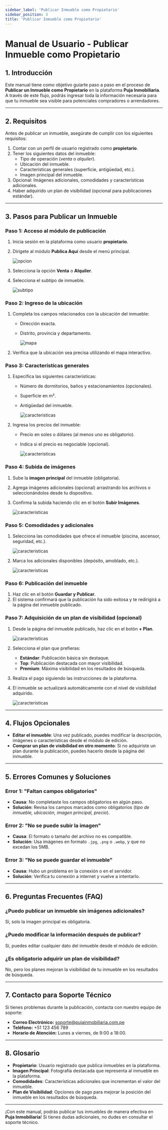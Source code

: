 ```yaml
---
sidebar_label: 'Publicar Inmueble como Propietario'
sidebar_position: 3
title: 'Publicar Inmueble como Propietario'
---
```


# Manual de Usuario - **Publicar Inmueble como Propietario**

## **1. Introducción**
Este manual tiene como objetivo guiarte paso a paso en el proceso de **Publicar un Inmueble como Propietario** en la plataforma **Puja Inmobiliaria**. A través de este flujo, podrás ingresar toda la información necesaria para que tu inmueble sea visible para potenciales compradores o arrendadores.

---

## **2. Requisitos**
Antes de publicar un inmueble, asegúrate de cumplir con los siguientes requisitos:
1. Contar con un perfil de usuario registrado como **propietario**.
2. Tener los siguientes datos del inmueble:
   - Tipo de operación (*venta* o *alquiler*).
   - Ubicación del inmueble.
   - Características generales (superficie, antigüedad, etc.).
   - Imagen principal del inmueble.
3. Opcional: Imágenes adicionales, comodidades y características adicionales.
4. Haber adquirido un plan de visibilidad (opcional para publicaciones estándar).

---

## **3. Pasos para Publicar un Inmueble**

### **Paso 1: Acceso al módulo de publicación**
1. Inicia sesión en la plataforma como usuario **propietario**.
2. Dirígete al módulo **Publica Aquí** desde el menú principal.

   ![opcion](../../static/img/manuales/crear-inmueble-propietario/anuncio_propietario_8.webp)
   
3. Selecciona la opción **Venta** o **Alquiler**.
4. Selecciona el subtipo de inmueble.

   ![subtipo](../../static/img/manuales/crear-inmueble-propietario/anuncio_propietario_9.webp)
   

### **Paso 2: Ingreso de la ubicación**
1. Completa los campos relacionados con la ubicación del inmueble:
   - Dirección exacta.
   - Distrito, provincia y departamento.
   
      ![mapa](../../static/img/manuales/crear-inmueble-propietario/anuncio_propietario_1.webp)
      
2. Verifica que la ubicación sea precisa utilizando el mapa interactivo.

### **Paso 3: Características generales**
1. Especifica las siguientes características:
   - Número de dormitorios, baños y estacionamientos (opcionales).
   - Superficie en m².
   - Antigüedad del inmueble.
   
      ![caracteristicas](../../static/img/manuales/crear-inmueble-propietario/anuncio_propietario_10.webp)
      

2. Ingresa los precios del inmueble:
   - Precio en soles o dólares (al menos uno es obligatorio).
   - Indica si el precio es negociable (opcional).

   
      ![caracteristicas](../../static/img/manuales/crear-inmueble-propietario/anuncio_propietario_11.png)
      

### **Paso 4: Subida de imágenes**
1. Sube la **imagen principal** del inmueble (obligatoria).
2. Agrega imágenes adicionales (opcional) arrastrando los archivos o seleccionándolos desde tu dispositivo.
3. Confirma la subida haciendo clic en el botón **Subir Imágenes**.

   ![caracteristicas](../../static/img/manuales/crear-inmueble-propietario/anuncio_propietario_2.webp)
   

### **Paso 5: Comodidades y adicionales**
1. Selecciona las comodidades que ofrece el inmueble (piscina, ascensor, seguridad, etc.).

   ![caracteristicas](../../static/img/manuales/crear-inmueble-propietario/anuncio_propietario_12.webp)
   
2. Marca los adicionales disponibles (depósito, amoblado, etc.).

   ![caracteristicas](../../static/img/manuales/crear-inmueble-propietario/anuncio_propietario_4.webp)
   

### **Paso 6: Publicación del inmueble**
1. Haz clic en el botón **Guardar y Publicar**.
2. El sistema confirmará que la publicación ha sido exitosa y te redirigirá a la página del inmueble publicado.

### **Paso 7: Adquisición de un plan de visibilidad (opcional)**
1. Desde la página del inmueble publicado, haz clic en el botón **+ Plan**.

   ![caracteristicas](../../static/img/manuales/crear-inmueble-propietario/anuncio_propietario_5.webp)
   

2. Selecciona el plan que prefieras:
   - **Estándar**: Publicación básica sin destaque.
   - **Top**: Publicación destacada con mayor visibilidad.
   - **Premium**: Máxima visibilidad en los resultados de búsqueda.
3. Realiza el pago siguiendo las instrucciones de la plataforma.
4. El inmueble se actualizará automáticamente con el nivel de visibilidad adquirido.

   ![caracteristicas](../../static/img/manuales/crear-inmueble-propietario/anuncio_propietario_6.webp)
   

---

## **4. Flujos Opcionales**
- **Editar el inmueble**: Una vez publicado, puedes modificar la descripción, imágenes o características desde el módulo de edición.
- **Comprar un plan de visibilidad en otro momento**: Si no adquiriste un plan durante la publicación, puedes hacerlo desde la página del inmueble.

---

## **5. Errores Comunes y Soluciones**
### **Error 1: "Faltan campos obligatorios"**
- **Causa**: No completaste los campos obligatorios en algún paso.
- **Solución**: Revisa los campos marcados como obligatorios (*tipo de inmueble, ubicación, imagen principal, precio*).

### **Error 2: "No se puede subir la imagen"**
- **Causa**: El formato o tamaño del archivo no es compatible.
- **Solución**: Usa imágenes en formato `.jpg`, `.png` o `.webp`, y que no excedan los 5MB.

### **Error 3: "No se puede guardar el inmueble"**
- **Causa**: Hubo un problema en la conexión o en el servidor.
- **Solución**: Verifica tu conexión a internet y vuelve a intentarlo.

---

## **6. Preguntas Frecuentes (FAQ)**
### **¿Puedo publicar un inmueble sin imágenes adicionales?**
Sí, solo la imagen principal es obligatoria.

### **¿Puedo modificar la información después de publicar?**
Sí, puedes editar cualquier dato del inmueble desde el módulo de edición.

### **¿Es obligatorio adquirir un plan de visibilidad?**
No, pero los planes mejoran la visibilidad de tu inmueble en los resultados de búsqueda.

---

## **7. Contacto para Soporte Técnico**
Si tienes problemas durante la publicación, contacta con nuestro equipo de soporte:
- **Correo Electrónico:** soporte@pujainmobiliaria.com.pe
- **Teléfono:** +51 123 456 789
- **Horario de Atención:** Lunes a viernes, de 9:00 a 18:00.

---

## **8. Glosario**
- **Propietario**: Usuario registrado que publica inmuebles en la plataforma.
- **Imagen Principal**: Fotografía destacada que representa al inmueble en la plataforma.
- **Comodidades**: Características adicionales que incrementan el valor del inmueble.
- **Plan de Visibilidad**: Opciones de pago para mejorar la posición del inmueble en los resultados de búsqueda.

---

¡Con este manual, podrás publicar tus inmuebles de manera efectiva en **Puja Inmobiliaria**! Si tienes dudas adicionales, no dudes en consultar el soporte técnico.
